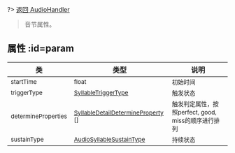 
?> [返回 AudioHandler](md/scripts/Salt/AudioHandler.md?id=connected)

> 音节属性。

## 属性 :id=param

类 | 类型 | 说明
-------- |  ----- | -----
<small>startTime</small>  | <small>float</small> |<small>初始时间</small>
<small>triggerType</small>  | <small>[SyllableTriggerType](md/scripts/Salt/AudioHandler/SyllableTriggerType.md)</small> |<small>触发状态</small>
<small>determineProperties</small>  | <small>[SyllableDetailDetermineProperty](md/scripts/Salt/AudioHandler/SyllableDetailDetermineProperty.md) []</small> |<small>触发判定属性，按照perfect, good, miss的顺序进行排列</small>
<small>sustainType</small>  | <small>[AudioSyllableSustainType](md/scripts/Salt/AudioHandler/AudioSyllableSustainType.md)</small> |<small>持续状态</small>

